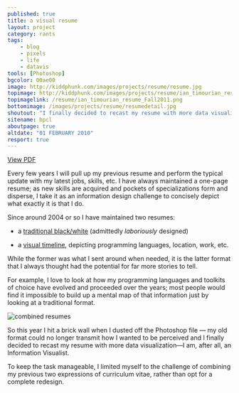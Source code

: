 ```yaml
---
published: true
title: a visual resume
layout: project
category: rants
tags:
    - blog
    - pixels
    - life
    - datavis
tools: [Photoshop]
bgcolor: 00ae00
image: http://kiddphunk.com/images/projects/resume/resume.jpg
topimage: http://kiddphunk.com/images/projects/resume/ian_timourian_resume_Fall2011mini.jpg
topimagelink: /resume/ian_timourian_resume_Fall2011.png
bottomimage: /images/projects/resume/resumedetail.jpg
shoutout: "I finally decided to recast my resume with more data visualization&mdash;I am, after all, an Information Visualist."
sitename: bpcl
aboutpage: true
altdate: "01 FEBRUARY 2010"
resport: true
---
```


[View PDF](/images/resume/ian_timourian_resume_Fall2011.pdf)


Every few years I will pull up my previous resume and perform the typical update with my latest jobs, skills, etc. I have always maintained a one-page resume; as new skills are acquired and pockets of specializations form and disperse, I take it as an information design challenge to concisely depict what exactly it is that I do.

Since around 2004 or so I have maintained two resumes: 


* a [traditional black/white](/resume/ian_timourian_resume_0109.pdf) (admittedly *laboriously* designed)

* a [visual timeline](/resume/ian_timourian_visual_resume_0109.jpg), depicting programming languages, location, work, etc.


While the former was what I sent around when needed, it is the latter format that I always thought had the potential for far more stories to tell. 

For example, I love to look at how my programming languages and toolkits of choice have evolved and proceeded over the years; most people would find it impossible to build up a mental map of that information just by looking at a traditional format.

![combined resumes](/images/projects/resume/combine.jpg)

So this year I hit a brick wall when I dusted off the Photoshop file &mdash; my old format could no longer transmit how I wanted to be perceived and I finally decided to recast my resume with more data visualization&mdash;I am, after all, an Information Visualist.

To keep the task manageable, I limited myself to the challenge of combining my previous two expressions of curriculum vitae, rather than opt for a complete redesign.
